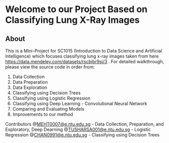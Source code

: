 # Welcome to our Project Based on Classifying Lung X-Ray Images
## About

This is a Mini-Project for SC1015 (Introduction to Data Science and Artificial Intelligence) which focuses classifying lung x-ray images taken from here https://data.mendeley.com/datasets/rscbjbr9sj/3 . For detailed walkthrough, please view the source code in order from:
1. Data Collection
2. Data Preparation
3. Data Exploration
4. Classifying using Decision Trees
5. Classifying using Logistic Regression
6. Classifying using Deep Learning - Convolutional Neural Network
7. Comparing and Evaluating Models
8. Improvements to our method

Contributors
@MEHT0007@e.ntu.edu.sg    - Data Collection, Preparation, and Exploratory, Deep Dearning
@TUSHARSA001@e.ntu.edu.sg - Logistic Regression
@CHAN0991@e.ntu.edu.sg - Classifying using Decision Trees
